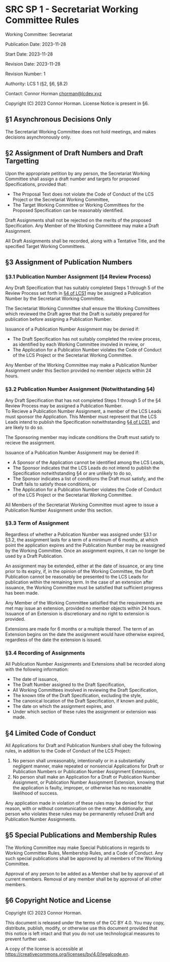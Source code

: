 # SRC SP 1 - Secretariat Working Committee Rules

Working Committee: Secretariat

Publication Date: 2023-11-28

Start Date: 2023-11-28

Revision Date: 2023-11-28

Revision Number: 1

Authority: LCS 1 (§2, §6, §8.2)

Contact: Connor Horman <chorman@lcdev.xyz>

Copyright (C) 2023 Connor Horman. License Notice is present in §6.

## §1 Asynchronous Decisions Only

The Secretariat Working Committee does not hold meetings, and makes decisions asynchronously only.

## §2 Assignment of Draft Numbers and Draft Targetting

Upon the appropriate petition by any person, the Secretariat Working Committee shall assign a draft number and targets for proposed Specifications, provided that:
* The Proposal Text does not violate the Code of Conduct of the LCS Project or the Secretariat Working Committee,
* The Target Working Committee or Working Committees for the Proposed Specification can be reasonably identified.

Draft Assignments shall not be rejected on the merits of the proposed Specification.
Any Member of the Working Committeee may make a Draft Assignment.

All Draft Assignments shall be recorded, along with a Tentative Title, and the specified Target Working Committees.

## §3 Assignment of Publication Numbers

### §3.1 Publication Number Assignment (§4 Review Process)

Any Draft Specification that has suitably completed Steps 1 through 5 of the Review Process set forth in [§4 of LCS1](https://github.com/lcs-project/publications/blob/main/primary/LCS1.md#4-steps-of-publication) may be assigned a Publication Number by the Secretariat Working Committee.

The Secretariat Working Committee shall ensure the Working Committees which reviewed the Draft agree that the Draft is suitably prepared for publication before assigning a Publication Number.

Issuance of a Publication Number Assignment may be denied if:
* The Draft Specification has not suitably completed the review process, as identified by each Working Committee invovled in review, or
* The Application for a Publication Number violates the Code of Conduct of the LCS Project or the Secretariat Working Committee.

Any Member of the Working Committee may make a Publication Number Assignment under this Section provided no member objects within 24 hours.

### §3.2 Publication Number Assignment (Notwithstanding §4)

Any Draft Specification that has not completed Steps 1 through 5 of the §4 Review Process may be assigned a Publication Number.  
To Recieve a Publication Number Assignment, a member of the LCS Leads must sponsor the Application. 
This Member must represent that the LCS Leads intend to publish the Specification notwithstanding [§4 of LCS1](https://github.com/lcs-project/publications/blob/main/primary/LCS1.md#4-steps-of-publication), and are likely to do so.

The Sponsoring member may indicate conditions the Draft must satisfy to recieve the assignment. 

Issuance of a Publication Number Assignment may be denied if:
* A Sponsor of the Application cannot be identified among the LCS Leads, 
* The Sponsor indicates that the LCS Leads do not intend to publish the Specification notwithstanding §4 or are unlikely to do so,
* The Sponsor indicates a list of conditions the Draft must satisfy, and the Draft fails to satisfy those conditions, or
* The Application for a Publication Number violates the Code of Conduct of the LCS Project or the Secretariat Working Committee.

All Members of the Secretariat Working Committee must agree to issue a Publication Number Assignment under this section.

### §3.3 Term of Assignment

Regardless of whether a Publication Number was assigned under §3.1 or §3.2, the assignment lasts for a term of a minimum of 6 months, at which point the application expires and the Publication Number may be reassigned by the Working Committee. Once an assignment expires, it can no longer be used by a Draft Publication.

An assignment may be extended, either at the date of issuance, or any time prior to its expiry, if, in the opinion of the Working Committee, the Draft Publication cannot be reasonably be presented to the LCS Leads for publication within the remaining term. In the case of an extension after issuance, the Working Committee must be satisfied that sufficient progress has been made. 

Any Member of the Working Committee satisified that the requirements are met may issue an extension, provided no member objects within 24 hours. Issuance of an Extension is discretionary and no right to extension is provided. 

Extensions are made for 6 months or a multiple thereof. The term of an Extension begins on the date the assignment would have otherwise expired, regardless of the date the extension is issued.

### §3.4 Recording of Assignments

All Publication Number Assignments and Extensions shall be recorded along with the following information:
* The date of issuance,
* The Draft Number assigned to the Draft Specification,
* All Working Committees involved in reviewing the Draft Specification,
* The known title of the Draft Specification, excluding the style,
* The canonical location of the Draft Specification, if known and public,
* The date on which the assignment expires, and
* Under which section of these rules the assignment or extension was made.


## §4 Limited Code of Conduct

All Applications for Draft and Publication Numbers shall obey the following rules, in addition to the Code of Conduct of the LCS Project:
1. No person shall unreasonably, intentionally or in a substantially negligent manner, make repeated or nonsencial Applications for Draft or Publication Numbers or Publication Number Assignment Extensions,
2. No person shall make an Application for a Draft or Publication Number Assignment, or Publication Number Assignment Extension, knowing that the application is faulty, improper, or otherwise has no reasonable likelihood of success.

Any application made in violation of these rules may be denied for that reason, with or without communication on the matter. Additionally, any person who violates these rules may be permanently refused Draft and Publication Number Assignments.

## §5 Special Publications and Membership Rules

The Working Committee may make Special Publications in regards to Working Committee Rules, Membership Rules, and a Code of Conduct. 
Any such special publications shall be approved by all members of the Working Committee.

Approval of any person to be added as a Member shall be by approval of all current members. Removal of any member shall be by approval of all other members.

## §6 Copyright Notice and License

Copyright (C) 2023 Connor Horman.

This document is released under the terms of the CC BY 4.0. You may copy, distribute, publish, modify, or otherwise use this document provided that this notice is left intact and that you do not use technological measures to prevent further use.

A copy of the license is accessible at <https://creativecommons.org/licenses/by/4.0/legalcode.en>.
